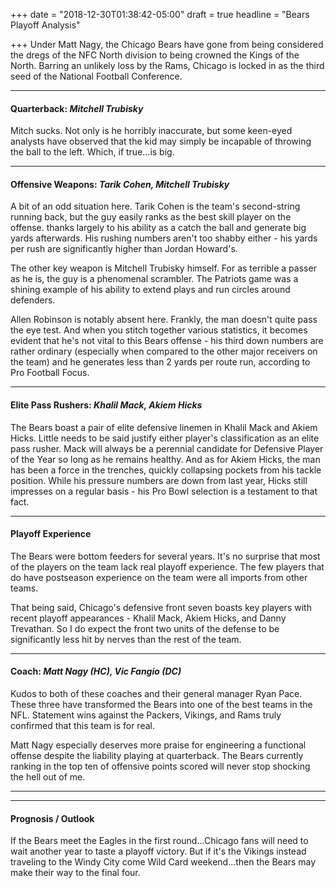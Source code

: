 +++
date = "2018-12-30T01:38:42-05:00"
draft = true
headline = "Bears Playoff Analysis"

+++
Under Matt Nagy, the Chicago Bears have gone from being considered the dregs of the NFC North division to being crowned the Kings of the North. Barring an unlikely loss by the Rams, Chicago is locked in as the third seed of the National Football Conference.

***

#### Quarterback: _Mitchell Trubisky_

Mitch sucks. Not only is he horribly inaccurate, but some keen-eyed analysts have observed that the kid may simply be incapable of throwing the ball to the left. Which, if true...is big.

***

#### Offensive Weapons: _Tarik Cohen, Mitchell Trubisky_

A bit of an odd situation here. Tarik Cohen is the team's second-string running back, but the guy easily ranks as the best skill player on the offense. thanks largely to his ability as a catch the ball and generate big yards afterwards. His rushing numbers aren't too shabby either - his yards per rush are significantly higher than Jordan Howard's.

The other key weapon is Mitchell Trubisky himself. For as terrible a passer as he is, the guy is a phenomenal scrambler. The Patriots game was a shining example of his ability to extend plays and run circles around defenders.

Allen Robinson is notably absent here. Frankly, the man doesn't quite pass the eye test. And when you stitch together various statistics, it becomes evident that he's not vital to this Bears offense - his third down numbers are rather ordinary (especially when compared to the other major receivers on the team) and he generates less than 2 yards per route run, according to Pro Football Focus.  

***

#### Elite Pass Rushers: _Khalil Mack, Akiem Hicks_

The Bears boast a pair of elite defensive linemen in Khalil Mack and Akiem Hicks. Little needs to be said justify either player's classification as an elite pass rusher. Mack will always be a perennial candidate for Defensive Player of the Year so long as he remains healthy. And as for Akiem Hicks, the man has been a force in the trenches, quickly collapsing pockets from his tackle position. While his pressure numbers are down from last year, Hicks still impresses on a regular basis - his Pro Bowl selection is a testament to that fact.

***

#### Playoff Experience

The Bears were bottom feeders for several years. It's no surprise that most of the players on the team lack real playoff experience. The few players that do have postseason experience on the team were all imports from other teams.

That being said, Chicago's defensive front seven boasts key players with recent playoff appearances - Khalil Mack, Akiem Hicks, and Danny Trevathan. So I do expect the front two units of the defense to be significantly less hit by nerves than the rest of the team.

***

#### Coach: _Matt Nagy (HC), Vic Fangio (DC)_

Kudos to both of these coaches and their general manager Ryan Pace. These three have transformed the Bears into one of the best teams in the NFL. Statement wins against the Packers, Vikings, and Rams truly confirmed that this team is for real.

Matt Nagy especially deserves more praise for engineering a functional offense despite the liability playing at quarterback. The Bears currently ranking in the top ten of offensive points scored will never stop shocking the hell out of me.

***

***

#### Prognosis / Outlook

If the Bears meet the Eagles in the first round...Chicago fans will need to wait another year to taste a playoff victory. But if it's the Vikings instead traveling to the Windy City come Wild Card weekend...then the Bears may make their way to the final four.